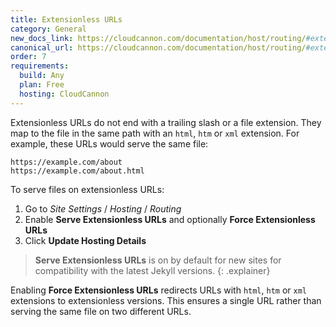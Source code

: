 ```yaml
---
title: Extensionless URLs
category: General
new_docs_link: https://cloudcannon.com/documentation/host/routing/#extensionless-urls
canonical_url: https://cloudcannon.com/documentation/host/routing/#extensionless-urls
order: 7
requirements:
  build: Any
  plan: Free
  hosting: CloudCannon
---
```


Extensionless URLs do not end with a trailing slash or a file extension. They map to the file in the same path with an `html`, `htm` or `xml` extension. For example, these URLs would serve the same file:

~~~
https://example.com/about
https://example.com/about.html
~~~

To serve files on extensionless URLs:

1. Go to *Site Settings* / *Hosting* / *Routing*
2. Enable **Serve Extensionless URLs** and optionally **Force Extensionless URLs**
3. Click **Update Hosting Details**

> **Serve Extensionless URLs** is on by default for new sites for compatibility with the latest Jekyll versions.
{: .explainer}

Enabling **Force Extensionless URLs** redirects URLs with `html`, `htm` or `xml` extensions to extensionless versions.
This ensures a single URL rather than serving the same file on two different URLs.
